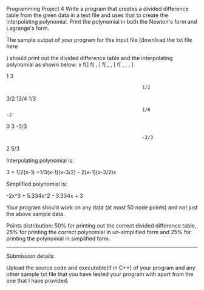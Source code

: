 Programming Project 4
Write a program that creates a divided difference table from the given data in a text file and uses that to create the interpolating polynomial. Print the polynomial in both the Newton's form and Lagrange's form.

The sample output of your program for this input file (download the txt file  here

) should print out the divided difference table and the interpolating polynomial as shown below:
x                        f[]                    f[ , ]                 f[ , , ]                f[ , , , ]

1                         3                       

                                                      1/2    

3/2                  13/4                                                1/3

                                                      1/6                                                              -2

 0                      3                                                       -5/3

                                                      -2/3

 2                      5/3  

 

Interpolating polynomial is:

3 + 1/2(x-1) +1/3(x-1)(x-3/2) - 2(x-1)(x-3/2)x

Simplified polynomial is:

-2x^3 + 5.334x^2 – 3.334x + 3

 

Your program should work on any data (at most 50 node points) and not just the above sample data.

Points distribution: 50% for printing out the correct divided difference table, 25% for printing the correct polynomial in un-simplified form and 25% for printing the polynomial in simplified form.

_________________________________________________

Submission details:

Upload the source code and executable(if in C++) of your program and any other sample txt file that you have tested your program with apart from the one that I have provided.
